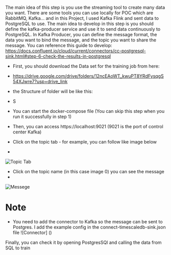 The main idea of this step is you use the streaming tool to create many data you want. There are some tools you can use locally for POC which are RabbitMQ, Kafka... and in this Project, I used Kafka Flink and sent data to PostgreSQL to use. The main idea to develop in this step is you should define the kafka-producer service and use it to send data continuously to PostgreSQL. In Kafka Producer, you can define the message format, the data you want to bind the message, and the topic you want to share the message. You can reference this guide to develop: https://docs.confluent.io/cloud/current/connectors/cc-postgresql-sink.html#step-6-check-the-results-in-postgresql

- First, you should download the Data set for the training job from here: 
- https://drive.google.com/drive/folders/12ncEAoWT_kwuPT8YRdFysqgS54XJwre7?usp=drive_link
- the Structure of folder will be like this:
- S
![]()
 
- You can start the docker-compose file (You can skip this step when you run it successfully in step 1)
- Then, you can access https://localhost:9021 (9021 is the port of control center Kafka)
- Click on the topic tab - for example, you can follow like image below
-
![Topic Tab]()
- Click on the topic name (in this case image 0) you can see the message
-
![Messege]()
# Note
- You need to add the connector to Kafka so the message can be sent to Postgres. I add the example config in the connect-timescaledb-sink.json file
![Connector] ()

Finally, you can check it by opening PostgresSQl and calling the data from SQL to train